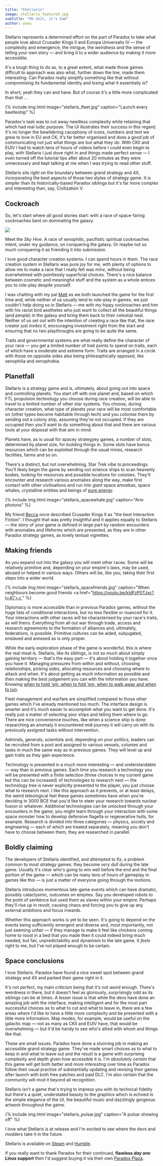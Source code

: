 ```yaml
---
title: "Stellaris"
image: stellaris_featured.jpg
subtitle: "Oh shit, it's 5am"
author: uoou 
---
```


Stellaris represents a determined effort on the part of Paradox to take what people love about Crusader Kings II and Europa Universalis IV — the complexity and emergence, the intrigue, the *weirdness* and the sense of telling your own story — and bring it to a wider audience by making it more accessible.

It's a tough thing to do as, to a great extent, what made those games difficult to approach was also what, further down the line, made them interesting. Can Paradox really simplify something like that without compromising its fundamental identity and losing what it essentially *is*?

In short; yeah they can and have. But of course it's a little more complicated than that ...

<!--more-->

{% include img.html image="stellaris_fleet.jpg" caption="Launch every beetleship" %}

Paradox's task was to cut away needless complexity while retaining that which had real ludic purpose. The UI illustrates their success in this regard; it's no longer the bewildering cacophony of icons, numbers and text we grew to love in EU and CK, it's far better organised and does a good job of communicating not just what things *are* but what they *do*. With CKII and EUIV I had to watch tens of hours of videos before I could even begin to play, with Stellaris I just dove right in and things made perfect sense — I even turned off the tutorial tips after about 20 minutes as they were unnecessary and kept talking at me when I was trying to read other stuff.

Stellaris sits *right* on the boundary between grand strategy and 4X, incorporating the best aspects of those two styles of strategy game. It *is* simpler than its historically-based Paradox siblings but it's far more complex and interesting than, say, Civilization V.

## Cockroach

So, let's start where *all* good stories start: with a race of space-faring cockroaches bent on dominating the galaxy.

<img src="/images/stellaris_cockroach.jpg" />

Meet the *Sky Hive*. A race of xenophilic, pacifistic spiritual cockroaches intent, under my guidance, on conquering the galaxy. Or maybe not so much conquering it as friending it into submission.

I love good  character creation systems. I can spend hours in them. The race creation system in Stellaris was pure joy for me, with plenty of options to allow me to make a race that I really felt was *mine*, without being overwhelmed with pointlessly superficial choices. There's a nice balance between cosmetic and meaningful stuff and the system as a whole entices you to role-play despite yourself.

I was chatting with my pal [Matt](https://twitter.com/MatthewJFrith) as we both launched the game for the first time and, while neither of us usually tend to role-play in games, we just couldn't help doing so in Stellaris — me with my hippy cockroaches and him with his racist bird aesthetes who just want to collect all the beautiful things (and people) in the galaxy and bring them back to their celestial nest. Neither of us set out with the intention of creating a race like that, the race creator just *invites* it, encouraging investment right from the start and ensuring that no two playthroughs are going to be quite the same.  

Traits and governmental systems are what really define the character of your race — you get a limited number of trait points to spend on traits, each of which have a moderate and extreme form. Traits are arranged in a circle with those on opposite sides also being philosophically opposed, like xenophilia and xenophobia.

## Planetfall

Stellaris is a strategy game and is, ultimately, about going out into space and controlling planets. You start off with one planet and, based on which FTL propulsion technology you choose during race creation, will be able to travel to a limited number of other star systems. You choose, during character creation, what type of planets your race will be most comfortable on (other types become habitable through tech) and you colonise them by sending out a colony ship, assuming they're not occupied. If they are occupied then you'll want to do something about that and there are various tools at your disposal with that aim in mind.

Planets have, as is usual for spacey strategyey games, a number of slots, determined by planet size, for building things in. Some slots have bonus resources which can be exploited through the usual mines, research facilities, farms and so on.

There's a distinct, but not overwhelming, Star Trek vibe to proceedings. You'll likely begin the game by sending out science ships to scan heavenly bodies, looking for resources and possible locations for colonies. They'll encounter and research various anomalies along the way, make first contact with other civilisations and run into giant space amoebas, space whales, crystalline entities and beings of [pure energy](https://www.youtube.com/watch?v=ijAYN9zVnwg). 

{% include img.html image="stellaris_spacewhale.jpg" caption="Arm photons" %}

My friend [Becca](https://twitter.com/azuresama/) once described Crusader Kings II as "the best Interactive Fiction". I thought that was pretty insightful and it applies equally to Stellaris — the story of your game is defined in large part by random encounters with anomalies and lifeforms which are presented, as they are in other Paradox strategy games, as lovely textual vignettes.

## Making friends

As you expand out into the galaxy you will meet other races. Some will be relatively primitive and, depending on your empire's laws, may be used, abused or helped in various ways. Others will be, like you, taking their first steps into a wider world.

{% include img.html image="stellaris_spacefriends.jpg" caption="When neighbours become good friends <a href=\"https://youtu.be/kIdFzP0TJxc?t=4\">♬</a>" %}

Diplomacy is more accessible than in previous Paradox games, without the huge lists of conditional interactions, but no less flexible or nuanced for it. Your interactions with other races will be characterised by your race's traits, as will theirs. Everything from all out war through trade, access and research agreements to the formation of alliances and, ultimately, federations, is possible. Primitive cultures can be aided, subjugated, enslaved and annexed as is only proper.

While the early exploration phase of the game is wonderful, this is where the real meat is. Stellaris, like its siblings, is not so much about simply gaining territory — that's the easy part — it's about holding it together once you have it. Managing pressures from within and without, choosing relationships, picking sides, allocating resources and choosing where to attack and when. It's about getting as much information as possible and then making the best judgement you can with the information you have. Knowing [when to hold 'em, when to fold 'em, when to walk away and when to run](https://www.youtube.com/watch?v=Jj4nJ1YEAp4).

Fleet management and warfare are simplified compared to those other games which I've already mentioned too much. The interface design is smarter and it's much easier to accomplish what you want to get done. It's really just a matter of selecting your ships and telling them where to go. There are nice convenience touches, like when a science ship is done researching an anomaly it encountered mid-journey it will carry on with its previously assigned tasks without intervention.

Admirals, generals, scientists and, depending on your politics, leaders can be recruited from a pool and assigned to various vessels, colonies and tasks in much the same way as in previous games. They will level up and gain traits as they gain experience.

Technology is presented in a much more interesting — and understandable — way than in previous games. Each time you research a technology you will be presented with a finite selection (three choices in my current game but this can be increased) of technologies to research next — the technology tree is never explicitly presented to the player, you just choose what to research next. I like this approach as it prevents, or at least delays, the weird teleological feel these games sometimes have when you're deciding in 3000 BCE that you'd like to steer your research towards nuclear fusion or whatever. Additional technologies can be unlocked through your encounters in the game; you might learn through your interaction with some space monster how to develop defensive flagella or regenerative hulls, for example. Research is divided into three categories — physics, society and engineering — each of which are treated separately, meaning you don't have to choose between them, they are researched in parallel.

## Boldly claiming

The developers of Stellaris identified, and attempted to fix, a problem common to most strategy games: they become *very dull* during the late game. Usually it's clear who's going to win well before the end and the final portion of the game — which can be many tens of hours of gameplay in games like this — is just a matter of everyone going through the motions.

Stellaris introduces momentous late-game events which can have dramatic, possibly cataclysmic, outcomes on empires. Say you developed robots to the point of sentience but used them as slaves within your empire. Perhaps they'll rise up in revolt, causing chaos and forcing you to give up any external ambitions and focus inwards.

Whether this approach works is yet to be seen. It's going to depend on the events being sufficiently emergent and diverse and, most importantly, not just seeming unfair — if they manage to make it feel like chickens coming home to roost in a bed that you made then it could indeed bring much needed, but fair, unpredictability and dynamism to the late game. It *feels* right to me, but I've not played enough to be certain.

## Space conclusions

I love Stellaris. Paradox have found a nice sweet spot between grand strategy and 4X and parked their game right in it. 

It's not perfect, my main criticism being that it's not *weird* enough. There's weirdness in there, but it doesn't feel as gloriously, surprisingly odd as its siblings can be at times. A lesser issue is that while the devs have done an amazing job with the interface, making intelligent and for the most part successful choices as to what to cut and what to leave in, there are a few areas where I'd like to have a little more complexity and be presented with a little more information. Map modes, for example, would be useful on the galactic map — not as many as CKII and EUIV have, that would be overwhelming — but it'd be handy to see who's allied with whom and things like that.

These are small issues. Paradox have done a stunning job in making an accessible grand strategy game. They've made smart choices as to what to keep in and what to leave out and the result is a game with surprising complexity and depth given how accessible it is. I'm *absolutely certain* that this game will get both better and *more interesting* over time as Paradox follow their usual practise of substantially updating and revising their games after launch with both free patches and paid DLC. I'm also certain that the community will mod it beyond all recognition.

Stellaris isn't a game that's trying to impress you with its technical fidelity but there's a quiet, understated beauty to the graphics which is echoed in the simple elegance of the UI, the beautiful music and dazzlingly gorgeous artwork throughout the game.

{% include img.html image="stellaris_pulsar.jpg" caption="A pulsar showing off" %}

I love what Stellaris is at release and I'm excited to see where the devs and modders take it in the future.

Stellaris is available on [Steam](http://store.steampowered.com/app/281990/?snr=1_7_7_151_150_1) and [Humble](https://www.humblebundle.com/store/stellaris).

If you really want to thank Paradox for their continued, **flawless *day one* Linux support** then I'd suggest buying it via their own [Paradox Plaza](https://www.paradoxplaza.com/stellaris).










